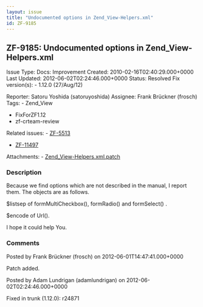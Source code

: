 ```yaml
---
layout: issue
title: "Undocumented options in Zend_View-Helpers.xml"
id: ZF-9185
---
```


ZF-9185: Undocumented options in Zend\_View-Helpers.xml
-------------------------------------------------------

 Issue Type: Docs: Improvement Created: 2010-02-16T02:40:29.000+0000 Last Updated: 2012-06-02T02:24:46.000+0000 Status: Resolved Fix version(s): - 1.12.0 (27/Aug/12)
 
 Reporter:  Satoru Yoshida (satoruyoshida)  Assignee:  Frank Brückner (frosch)  Tags: - Zend\_View
- FixForZF1.12
- zf-crteam-review
 
 Related issues: - [ZF-5513](/issues/browse/ZF-5513)
- [ZF-11497](/issues/browse/ZF-11497)
 
 Attachments: - [Zend\_View-Helpers.xml.patch](/issues/secure/attachment/15121/Zend_View-Helpers.xml.patch)
 
### Description

Because we find options which are not described in the manual, I report them. The objects are as follows.

$listsep of formMultiCheckbox(), formRadio() and formSelect() .

$encode of Url().

I hope it could help You.

 

 

### Comments

Posted by Frank Brückner (frosch) on 2012-06-01T14:47:41.000+0000

Patch added.

 

 

Posted by Adam Lundrigan (adamlundrigan) on 2012-06-02T02:24:46.000+0000

Fixed in trunk (1.12.0): r24871

 

 